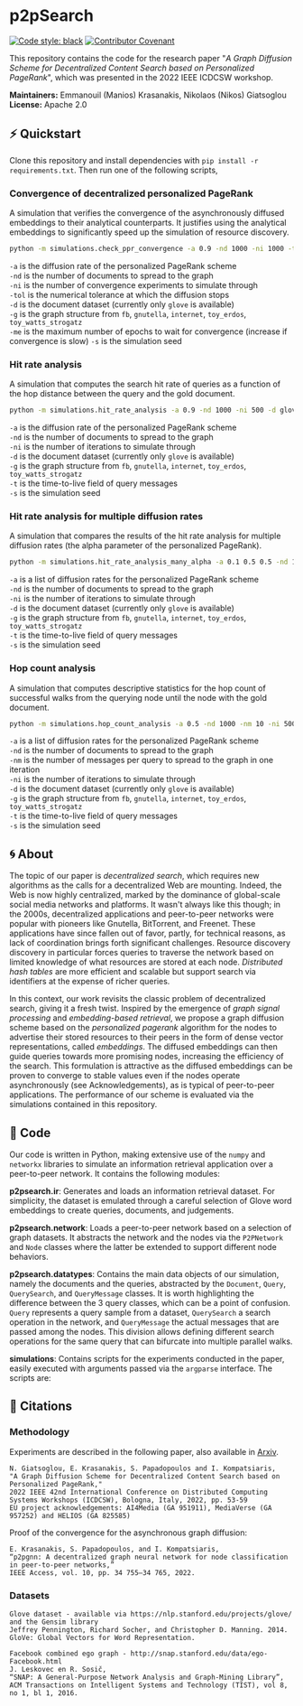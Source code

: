 # p2pSearch

[![Code style: black](https://img.shields.io/badge/code%20style-black-000000.svg)](https://github.com/psf/black)
[![Contributor Covenant](https://img.shields.io/badge/Contributor%20Covenant-2.1-4baaaa.svg)](code_of_conduct.md) 


This repository contains the code for the research paper "_A Graph Diffusion Scheme for Decentralized Content Search based on Personalized PageRank_", which was presented in the 2022 IEEE ICDCSW workshop.

**Maintainers:** Emmanouil (Manios) Krasanakis, Nikolaos (Nikos) Giatsoglou<br>
**License:** Apache 2.0

## :zap: Quickstart

Clone this repository and install dependencies with `pip install -r requirements.txt`.
Then run one of the following scripts, 

### Convergence of decentralized personalized PageRank

A simulation that verifies the convergence of the asynchronously diffused embeddings 
to their analytical counterparts. It justifies using the analytical embeddings to 
significantly speed up the simulation of resource discovery.

```bash
python -m simulations.check_ppr_convergence -a 0.9 -nd 1000 -ni 1000 -tol 0.0000001 -d glove -g fb
```

`-a` is the diffusion rate of the personalized PageRank scheme<br>
`-nd` is the number of documents to spread to the graph<br>
`-ni` is the number of convergence experiments to simulate through<br>
`-tol` is the numerical tolerance at which the diffusion stops<br>
`-d` is the document dataset (currently only `glove` is available)<br>
`-g` is the graph structure from `fb`, `gnutella`, `internet`, `toy_erdos`, `toy_watts_strogatz`<br>
`-me` is the maximum number of epochs to wait for convergence (increase if convergence is slow)
`-s` is the simulation seed

### Hit rate analysis

A simulation that computes the search hit rate of queries as a function of the hop distance between the query and the gold document.

```bash
python -m simulations.hit_rate_analysis -a 0.9 -nd 1000 -ni 500 -d glove -g fb -t 50
```

`-a` is the diffusion rate of the personalized PageRank scheme<br>
`-nd` is the number of documents to spread to the graph<br>
`-ni` is the number of iterations to simulate through<br>
`-d` is the document dataset (currently only `glove` is available)<br>
`-g` is the graph structure from `fb`, `gnutella`, `internet`, `toy_erdos`, `toy_watts_strogatz`<br>
`-t` is the time-to-live field of query messages<br>
`-s` is the simulation seed


### Hit rate analysis for multiple diffusion rates

A simulation that compares the results of the hit rate analysis for multiple diffusion rates (the alpha parameter of the personalized PageRank).

```bash
python -m simulations.hit_rate_analysis_many_alpha -a 0.1 0.5 0.5 -nd 1000 -ni 500 -d glove -g fb -t 50
```

`-a` is a list of diffusion rates for the personalized PageRank scheme<br>
`-nd` is the number of documents to spread to the graph<br>
`-ni` is the number of iterations to simulate through<br>
`-d` is the document dataset (currently only `glove` is available)<br>
`-g` is the graph structure from `fb`, `gnutella`, `internet`, `toy_erdos`, `toy_watts_strogatz`<br>
`-t` is the time-to-live field of query messages<br>
`-s` is the simulation seed

### Hop count analysis

A simulation that computes descriptive statistics for the hop count of successful walks from the querying node until the node with the gold document.

```bash
python -m simulations.hop_count_analysis -a 0.5 -nd 1000 -nm 10 -ni 500 -d glove -g fb -t 50
```

`-a` is a list of diffusion rates for the personalized PageRank scheme<br>
`-nd` is the number of documents to spread to the graph<br>
`-nm` is the number of messages per query to spread to the graph in one iteration<br>
`-ni` is the number of iterations to simulate through<br>
`-d` is the document dataset (currently only `glove` is available)<br>
`-g` is the graph structure from `fb`, `gnutella`, `internet`, `toy_erdos`, `toy_watts_strogatz`<br>
`-t` is the time-to-live field of query messages<br>
`-s` is the simulation seed

## :cyclone: About
The topic of our paper is _decentralized search_, which requires new algorithms as the calls for a decentralized Web are mounting. Indeed, the Web is now highly centralized, marked by the dominance of global-scale social media networks and platforms. It wasn't always like this though; in the 2000s, decentralized applications and peer-to-peer networks were popular with pioneers like Gnutella, BitTorrent, and Freenet. These applications have since fallen out of favor, partly, for technical reasons, as lack of coordination brings forth significant challenges. Resource discovery discovery in particular forces queries to traverse the network based on limited knowledge of what resources are stored at each node. _Distributed hash tables_ are more efficient and scalable but support search via identifiers at the expense of richer queries.

In this context, our work revisits the classic problem of decentralized search, giving it a fresh twist. Inspired by the emergence of _graph signal processing_ and _embedding-based retrieval_, we propose a graph diffusion scheme based on the _personalized pagerank_ algorithm for the nodes to advertise their stored resources to their peers in the form of dense vector representations, called _embeddings_. The diffused embeddings can then guide queries towards more promising nodes, increasing the efficiency of the search. This formulation is attractive as the diffused embeddings can be proven to converge to stable values even if the nodes operate asynchronously (see Acknowledgements), as is typical of peer-to-peer applications. The performance of our scheme is evaluated via the simulations contained in this repository.

## :snake: Code
Our code is written in Python, making extensive use of the ```numpy``` and ```networkx``` libraries to simulate an information retrieval application over a peer-to-peer network. It contains the following modules:

**p2psearch.ir**: Generates and loads an information retrieval dataset. For simplicity, the dataset is emulated through a careful selection of Glove word embeddings to create queries, documents, and judgements.

**p2psearch.network**: Loads a peer-to-peer network based on a selection of graph datasets. It abstracts the network and the nodes via the ```P2PNetwork``` and ```Node``` classes where the latter be extended to support different node behaviors.

**p2psearch.datatypes**: Contains the main data objects of our simulation, namely the documents and the queries, abstracted by the ```Document```, ```Query```, ```QuerySearch```, and ```QueryMessage``` classes. It is worth highlighting the difference between the 3 query classes, which can be a point of confusion. ```Query``` represents a query sample from a dataset, ```QuerySearch``` a search operation in the network, and ```QueryMessage``` the actual messages that are passed among the nodes. This division allows defining different search operations for the same query that can bifurcate into multiple parallel walks.

**simulations**: Contains scripts for the experiments conducted in the paper, easily executed with arguments passed via the ```argparse``` interface. The scripts are:

## :scroll: Citations

### Methodology

Experiments are described in the following paper, also available in [Arxiv](https://arxiv.org/abs/2204.12902).

```
N. Giatsoglou, E. Krasanakis, S. Papadopoulos and I. Kompatsiaris,
"A Graph Diffusion Scheme for Decentralized Content Search based on Personalized PageRank,"
2022 IEEE 42nd International Conference on Distributed Computing Systems Workshops (ICDCSW), Bologna, Italy, 2022, pp. 53-59
EU project acknowledgements: AI4Media (GA 951911), MediaVerse (GA 957252) and HELIOS (GA 825585)
```

Proof of the convergence for the asynchronous graph diffusion:

```
E. Krasanakis, S. Papadopoulos, and I. Kompatsiaris, 
“p2pgnn: A decentralized graph neural network for node classification in peer-to-peer networks,”
IEEE Access, vol. 10, pp. 34 755–34 765, 2022.
```

### Datasets


```
Glove dataset - available via https://nlp.stanford.edu/projects/glove/ and the Gensim library
Jeffrey Pennington, Richard Socher, and Christopher D. Manning. 2014. GloVe: Global Vectors for Word Representation. 
```

```
Facebook combined ego graph - http://snap.stanford.edu/data/ego-Facebook.html
J. Leskovec en R. Sosič,
“SNAP: A General-Purpose Network Analysis and Graph-Mining Library”,
ACM Transactions on Intelligent Systems and Technology (TIST), vol 8, no 1, bl 1, 2016.
```